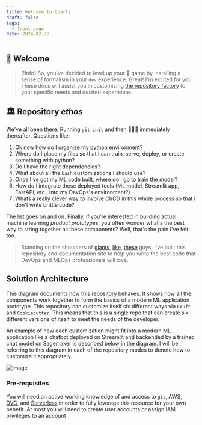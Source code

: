 ```yaml
---
title: Welcome to Quartz
draft: false
tags:
  - front-page
date: 2024-02-29
---
```


##  👋 Welcome

> [!Info]
> So, you've decided to level up your 🐍 game by installing a sense of formalism in your `dev` experience. Great! I'm excited for you. These docs will assist you in customizing [the repository factory](https://github.com/with-context-engine/repository-factory) to your specific needs and desired experience. 

## 🏛️ Repository *ethos*

We've all been there. Running `git init` and then 🤷🏽‍♂️ immediately thereafter. Questions like: 

1. Ok now how do I organize my python environment? 
2. Where do I place my files so that I can train, serve, deploy, or create something with python? 
3. Do I have the right dependencies? 
4. What about all the `bash` customizations I should use? 
5. Once I've got my ML code built, where do I go to train the model? 
6. How do I integrate these deployed tools (ML model, Streamlit app, FastAPI, etc., into my DevOps's environment?)
7. Whats a really clever way to involve CI/CD in this whole process so that I don't write brittle code? 

The list goes on and on. Finally, if you're interested in building actual machine learning *product prototypes*, you often wonder what's the best way to string together all these components? Well, that's the pain I've felt too. 

> Standing on the shoulders of [giants](https://github.com/radix-ai/poetry-cookiecutter/tree/main), [like](https://stefanbuck.com/blog/codeless-contributions-with-github-issue-forms), [these](https://stefanbuck.com/blog/repository-templates-meets-github-actions) guys, I've built this repository and documentation site to help you write the best code that DevOps and MLOps professionals will love. 

## Solution Architecture

This diagram documents how this repository behaves. It shows how all the components work together to form the basics of a modern ML application prototype. This repository can customize itself six different ways via `Cruft` and `Cookiecutter`. This means that this is a single repo that can create six different versions of itself to meet the needs of the developer.️ 

An example of how each customization might fit into a modern ML application like a chatbot deployed on Streamlit and backended by a trained chat model on Sagemaker is described below in the diagram. I will be referring to this diagram in each of the repository modes to denote how to customize it appropriately. 

![image](https://with-context-public.s3.us-east-1.amazonaws.com/repository-factory-docs/2024/19f85a0db6da482bf704b4a0a8460c4c.png)
### Pre-requisites

You will need an active working knowledge of and access to `git`, AWS, [DVC](http://dvc.org), and [Serverless](https://www.serverless.com/) in order to fully leverage this resource for your own benefit. At most you will need to create user accounts or assign IAM privileges to an account